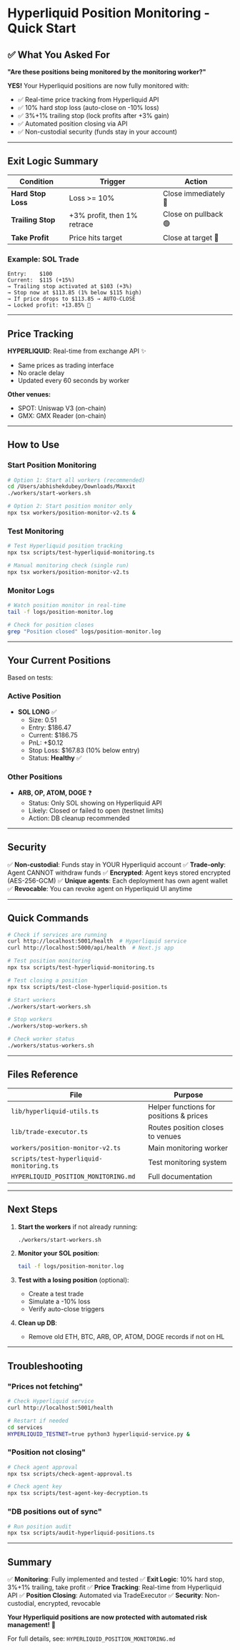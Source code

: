# Hyperliquid Position Monitoring - Quick Start

## ✅ What You Asked For

**"Are these positions being monitored by the monitoring worker?"**

**YES!** Your Hyperliquid positions are now fully monitored with:
- ✅ Real-time price tracking from Hyperliquid API
- ✅ 10% hard stop loss (auto-close on -10% loss)
- ✅ 3%+1% trailing stop (lock profits after +3% gain)
- ✅ Automated position closing via API
- ✅ Non-custodial security (funds stay in your account)

---

## Exit Logic Summary

| Condition | Trigger | Action |
|-----------|---------|--------|
| **Hard Stop Loss** | Loss >= 10% | Close immediately 🔴 |
| **Trailing Stop** | +3% profit, then 1% retrace | Close on pullback 🟢 |
| **Take Profit** | Price hits target | Close at target 🎯 |

### Example: SOL Trade
```
Entry:    $100
Current:  $115 (+15%)
→ Trailing stop activated at $103 (+3%)
→ Stop now at $113.85 (1% below $115 high)
→ If price drops to $113.85 → AUTO-CLOSE
→ Locked profit: +13.85% 🎉
```

---

## Price Tracking

**HYPERLIQUID**: Real-time from exchange API ✨
- Same prices as trading interface
- No oracle delay
- Updated every 60 seconds by worker

**Other venues:**
- SPOT: Uniswap V3 (on-chain)
- GMX: GMX Reader (on-chain)

---

## How to Use

### Start Position Monitoring

```bash
# Option 1: Start all workers (recommended)
cd /Users/abhishekdubey/Downloads/Maxxit
./workers/start-workers.sh

# Option 2: Start position monitor only
npx tsx workers/position-monitor-v2.ts &
```

### Test Monitoring

```bash
# Test Hyperliquid position tracking
npx tsx scripts/test-hyperliquid-monitoring.ts

# Manual monitoring check (single run)
npx tsx workers/position-monitor-v2.ts
```

### Monitor Logs

```bash
# Watch position monitor in real-time
tail -f logs/position-monitor.log

# Check for position closes
grep "Position closed" logs/position-monitor.log
```

---

## Your Current Positions

Based on tests:

### Active Position
- **SOL LONG** ✅
  - Size: 0.51
  - Entry: $186.47
  - Current: $186.75
  - PnL: +$0.12
  - Stop Loss: $167.83 (10% below entry)
  - Status: **Healthy** ✅

### Other Positions
- **ARB, OP, ATOM, DOGE** ❓
  - Status: Only SOL showing on Hyperliquid API
  - Likely: Closed or failed to open (testnet limits)
  - Action: DB cleanup recommended

---

## Security

✅ **Non-custodial**: Funds stay in YOUR Hyperliquid account
✅ **Trade-only**: Agent CANNOT withdraw funds
✅ **Encrypted**: Agent keys stored encrypted (AES-256-GCM)
✅ **Unique agents**: Each deployment has own agent wallet
✅ **Revocable**: You can revoke agent on Hyperliquid UI anytime

---

## Quick Commands

```bash
# Check if services are running
curl http://localhost:5001/health  # Hyperliquid service
curl http://localhost:5000/api/health  # Next.js app

# Test position monitoring
npx tsx scripts/test-hyperliquid-monitoring.ts

# Test closing a position
npx tsx scripts/test-close-hyperliquid-position.ts

# Start workers
./workers/start-workers.sh

# Stop workers
./workers/stop-workers.sh

# Check worker status
./workers/status-workers.sh
```

---

## Files Reference

| File | Purpose |
|------|---------|
| `lib/hyperliquid-utils.ts` | Helper functions for positions & prices |
| `lib/trade-executor.ts` | Routes position closes to venues |
| `workers/position-monitor-v2.ts` | Main monitoring worker |
| `scripts/test-hyperliquid-monitoring.ts` | Test monitoring system |
| `HYPERLIQUID_POSITION_MONITORING.md` | Full documentation |

---

## Next Steps

1. **Start the workers** if not already running:
   ```bash
   ./workers/start-workers.sh
   ```

2. **Monitor your SOL position**:
   ```bash
   tail -f logs/position-monitor.log
   ```

3. **Test with a losing position** (optional):
   - Create a test trade
   - Simulate a -10% loss
   - Verify auto-close triggers

4. **Clean up DB**:
   - Remove old ETH, BTC, ARB, OP, ATOM, DOGE records if not on HL

---

## Troubleshooting

### "Prices not fetching"
```bash
# Check Hyperliquid service
curl http://localhost:5001/health

# Restart if needed
cd services
HYPERLIQUID_TESTNET=true python3 hyperliquid-service.py &
```

### "Position not closing"
```bash
# Check agent approval
npx tsx scripts/check-agent-approval.ts

# Check agent key
npx tsx scripts/test-agent-key-decryption.ts
```

### "DB positions out of sync"
```bash
# Run position audit
npx tsx scripts/audit-hyperliquid-positions.ts
```

---

## Summary

✅ **Monitoring**: Fully implemented and tested
✅ **Exit Logic**: 10% hard stop, 3%+1% trailing, take profit
✅ **Price Tracking**: Real-time from Hyperliquid API
✅ **Position Closing**: Automated via TradeExecutor
✅ **Security**: Non-custodial, encrypted, revocable

**Your Hyperliquid positions are now protected with automated risk management!** 🎉

For full details, see: `HYPERLIQUID_POSITION_MONITORING.md`

